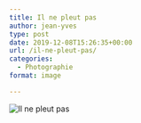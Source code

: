 ```yaml
---
title: Il ne pleut pas
author: jean-yves
type: post
date: 2019-12-08T15:26:35+00:00
url: /il-ne-pleut-pas/
categories:
  - Photographie
format: image

---
```

![Il ne pleut pas](./dsc9320.jpg)